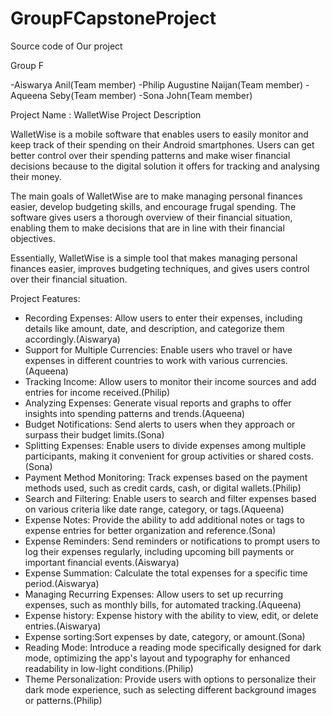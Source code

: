 # GroupFCapstoneProject
Source code of Our project


Group F

-Aiswarya Anil(Team member)
-Philip Augustine Naijan(Team member)
-Aqueena Seby(Team member)
-Sona John(Team member)


Project Name : WalletWise
Project Description

WalletWise is a mobile software that enables users to easily monitor and keep track of their spending on their Android smartphones. Users can get better control over their spending patterns and make wiser financial decisions because to the digital solution it offers for tracking and analysing their money.

The main goals of WalletWise are to make managing personal finances easier, develop budgeting skills, and encourage frugal spending. The software gives users a thorough overview of their financial situation, enabling them to make decisions that are in line with their financial objectives.

Essentially, WalletWise is a simple tool that makes managing personal finances easier, improves budgeting techniques, and gives users control over their financial situation.

Project Features:

-	Recording Expenses: Allow users to enter their expenses, including details like amount, date, and description, and categorize them accordingly.(Aiswarya)
-	Support for Multiple Currencies: Enable users who travel or have expenses in different countries to work with various currencies.(Aqueena)
-	Tracking Income: Allow users to monitor their income sources and add entries for income received.(Philip)
-	Analyzing Expenses: Generate visual reports and graphs to offer insights into spending patterns and trends.(Aqueena)
-	Budget Notifications: Send alerts to users when they approach or surpass their budget limits.(Sona)
-	Splitting Expenses: Enable users to divide expenses among multiple participants, making it convenient for group activities or shared costs.(Sona)
-	Payment Method Monitoring: Track expenses based on the payment methods used, such as credit cards, cash, or digital wallets.(Philip)
-	Search and Filtering: Enable users to search and filter expenses based on various criteria like date range, category, or tags.(Aqueena)
-	Expense Notes: Provide the ability to add additional notes or tags to expense entries for better organization and reference.(Sona)
-	Expense Reminders: Send reminders or notifications to prompt users to log their expenses regularly, including upcoming bill payments or important financial events.(Aiswarya)
-	Expense Summation: Calculate the total expenses for a specific time period.(Aiswarya)
-	Managing Recurring Expenses: Allow users to set up recurring expenses, such as monthly bills, for automated tracking.(Aqueena)
-	Expense history:   Expense history with the ability to view, edit, or delete entries.(Aiswarya)
-	Expense sorting:Sort expenses by date, category, or amount.(Sona)
-   Reading Mode: Introduce a reading mode specifically designed for dark mode, optimizing the app's layout and typography for enhanced readability in low-light conditions.(Philip)
-   Theme Personalization: Provide users with options to personalize their dark mode experience, such as selecting different background images or patterns.(Philip)

